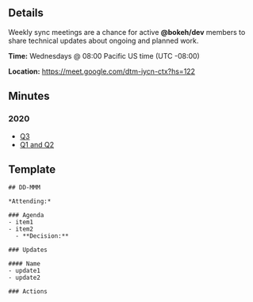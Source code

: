 ## Details

Weekly sync meetings are a chance for active **@bokeh/dev** members to share technical updates about ongoing and planned work.

**Time:** Wednesdays @ 08:00 Pacific US time (UTC -08:00)

**Location:** https://meet.google.com/dtm-iycn-ctx?hs=122

## Minutes

### 2020

* [Q3](./weekly-sync/2020-Q3.md)
* [Q1 and Q2](./weekly-sync/2020-Q1-Q2.md)

## Template
```
## DD-MMM

*Attending:*

### Agenda
- item1
- item2
  - **Decision:**

### Updates

#### Name
- update1
- update2

### Actions
```
